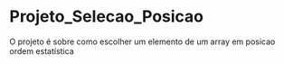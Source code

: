 # Projeto_Selecao_Posicao
O projeto é sobre como escolher um elemento de um array em posicao ordem estatística

